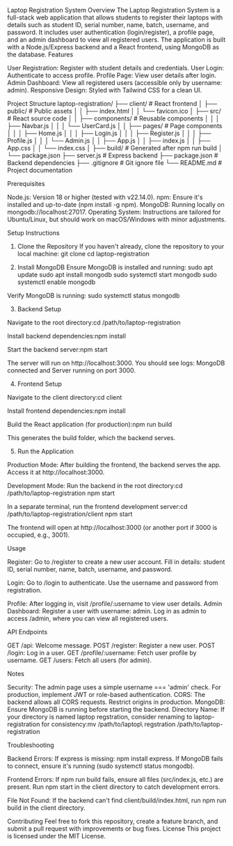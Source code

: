 Laptop Registration System
Overview
The Laptop Registration System is a full-stack web application that allows students to register their laptops with details such as student ID, serial number, name, batch, username, and password. It includes user authentication (login/register), a profile page, and an admin dashboard to view all registered users. The application is built with a Node.js/Express backend and a React frontend, using MongoDB as the database.
Features

User Registration: Register with student details and credentials.
User Login: Authenticate to access profile.
Profile Page: View user details after login.
Admin Dashboard: View all registered users (accessible only by username: admin).
Responsive Design: Styled with Tailwind CSS for a clean UI.

Project Structure
laptop-registration/
├── client/                   # React frontend
│   ├── public/              # Public assets
│   │   ├── index.html
│   │   └── favicon.ico
│   ├── src/                 # React source code
│   │   ├── components/      # Reusable components
│   │   │   ├── Navbar.js
│   │   │   └── UserCard.js
│   │   ├── pages/           # Page components
│   │   │   ├── Home.js
│   │   │   ├── Login.js
│   │   │   ├── Register.js
│   │   │   ├── Profile.js
│   │   │   └── Admin.js
│   │   ├── App.js
│   │   ├── index.js
│   │   ├── App.css
│   │   └── index.css
│   ├── build/               # Generated after npm run build
│   └── package.json
├── server.js                # Express backend
├── package.json             # Backend dependencies
├── .gitignore               # Git ignore file
└── README.md                # Project documentation

Prerequisites

Node.js: Version 18 or higher (tested with v22.14.0).
npm: Ensure it's installed and up-to-date (npm install -g npm).
MongoDB: Running locally on mongodb://localhost:27017.
Operating System: Instructions are tailored for Ubuntu/Linux, but should work on macOS/Windows with minor adjustments.

Setup Instructions
1. Clone the Repository
If you haven't already, clone the repository to your local machine:
git clone <repository-url>
cd laptop-registration

2. Install MongoDB
Ensure MongoDB is installed and running:
sudo apt update
sudo apt install mongodb
sudo systemctl start mongodb
sudo systemctl enable mongodb

Verify MongoDB is running:
sudo systemctl status mongodb

3. Backend Setup

Navigate to the root directory:cd /path/to/laptop-registration


Install backend dependencies:npm install


Start the backend server:npm start


The server will run on http://localhost:3000.
You should see logs: MongoDB connected and Server running on port 3000.



4. Frontend Setup

Navigate to the client directory:cd client


Install frontend dependencies:npm install


Build the React application (for production):npm run build


This generates the build folder, which the backend serves.



5. Run the Application

Production Mode:
After building the frontend, the backend serves the app. Access it at http://localhost:3000.


Development Mode:
Run the backend in the root directory:cd /path/to/laptop-registration
npm start


In a separate terminal, run the frontend development server:cd /path/to/laptop-registration/client
npm start


The frontend will open at http://localhost:3000 (or another port if 3000 is occupied, e.g., 3001).



Usage

Register: Go to /register to create a new user account.
Fill in details: student ID, serial number, name, batch, username, and password.


Login: Go to /login to authenticate.
Use the username and password from registration.


Profile: After logging in, visit /profile/:username to view user details.
Admin Dashboard:
Register a user with username: admin.
Log in as admin to access /admin, where you can view all registered users.



API Endpoints

GET /api: Welcome message.
POST /register: Register a new user.
POST /login: Log in a user.
GET /profile/:username: Fetch user profile by username.
GET /users: Fetch all users (for admin).

Notes

Security: The admin page uses a simple username === 'admin' check. For production, implement JWT or role-based authentication.
CORS: The backend allows all CORS requests. Restrict origins in production.
MongoDB: Ensure MongoDB is running before starting the backend.
Directory Name: If your directory is named laptop regstration, consider renaming to laptop-registration for consistency:mv /path/to/laptop\ regstration /path/to/laptop-registration



Troubleshooting

Backend Errors:
If express is missing: npm install express.
If MongoDB fails to connect, ensure it's running (sudo systemctl status mongodb).


Frontend Errors:
If npm run build fails, ensure all files (src/index.js, etc.) are present.
Run npm start in the client directory to catch development errors.


File Not Found: If the backend can't find client/build/index.html, run npm run build in the client directory.

Contributing
Feel free to fork this repository, create a feature branch, and submit a pull request with improvements or bug fixes.
License
This project is licensed under the MIT License.
